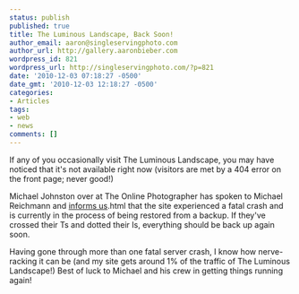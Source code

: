 ```yaml
---
status: publish
published: true
title: The Luminous Landscape, Back Soon!
author_email: aaron@singleservingphoto.com
author_url: http://gallery.aaronbieber.com
wordpress_id: 821
wordpress_url: http://singleservingphoto.com/?p=821
date: '2010-12-03 07:18:27 -0500'
date_gmt: '2010-12-03 12:18:27 -0500'
categories:
- Articles
tags:
- web
- news
comments: []
---
```

If any of you occasionally visit The Luminous Landscape, you may have
noticed that it's not available right now (visitors are met by a 404
error on the front page; never good!)

Michael Johnston over at The Online Photographer has spoken to Michael
Reichmann and [informs
us](http://theonlinephotographer.typepad.com/the_online_photographer/2010/12/luminous-landscape-will-be-back-soon).html
that the site experienced a fatal crash and is currently in the process
of being restored from a backup. If they've crossed their Ts and dotted
their Is, everything should be back up again soon.

Having gone through more than one fatal server crash, I know how
nerve-racking it can be (and my site gets around 1% of the traffic of
The Luminous Landscape!) Best of luck to Michael and his crew in getting
things running again!
